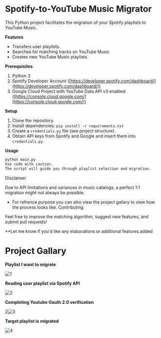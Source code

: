 # Spotify-to-YouTube Music Migrator

This Python project facilitates the migration of your Spotify playlists to YouTube Music.

**Features**

*   Transfers user playlists.
*   Searches for matching tracks on YouTube Music
*   Creates new YouTube Music playlists.

**Prerequisites**

1.  Python 3
2.  Spotify Developer Account ([https://developer.spotify.com/dashboard/](https://developer.spotify.com/dashboard/))
3.  Google Cloud Project with YouTube Data API v3 enabled ([https://console.cloud.google.com/](https://console.cloud.google.com/))

**Setup**

1.  Clone the repository.
2.  Install dependencies: `pip install -r requirements.txt`
3.  Create a `credentials.py` file (see project structure).
4.  Obtain API keys from Spotify and Google and insert them into `credentials.py`.

**Usage**

   ```bash
   python main.py
Use code with caution.
The script will guide you through playlist selection and migration.
```


Disclaimer

Due to API limitations and variances in music catalogs, a perfect 1:1 migration might not always be possible.
 * For refrence purpose you can also view the project gallary to view how the process looks like.
Contributing

Feel free to improve the matching algorithm, suggest new features, and submit pull requests!


**Let me know if you'd like any elaborations or additional features added


# Project Gallary
**Playlist I want to migrate**

![1](https://github.com/PrajwalChittora/Spotify-to-YouTube-Music-Migrator/assets/109464358/960378d0-a45c-4ac7-9126-1fbab070b7aa)

**Reading user playlist via Spotify API**

![2](https://github.com/PrajwalChittora/Spotify-to-YouTube-Music-Migrator/assets/109464358/606263f2-ca5d-42b3-900a-723f753232f5)

**Completing Youtube Oauth 2.0 verification**

2![3](https://github.com/PrajwalChittora/Spotify-to-YouTube-Music-Migrator/assets/109464358/824d3fcf-119b-44c8-b831-5c3463be8f07)

**Target playlist is migrated**

![4](https://github.com/PrajwalChittora/Spotify-to-YouTube-Music-Migrator/assets/109464358/5c7525d1-7889-4015-ba10-be3c75c43227)


